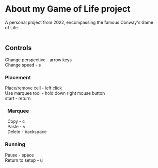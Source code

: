 # About my Game of Life project
A personal project from 2022, encompassing the famous Conway's Game of Life. <br />
<br />
## Controls
Change perspective - arrow keys <br />
Change speed - s <br />
### Placement
Place/remove cell - left click <br />
Use marquee tool - hold down right mouse button <br />
start - return<br />
### &nbsp; Marquee
&nbsp; Copy - c <br />
&nbsp; Paste - v <br />
&nbsp; Delete - backspace
### Running
Pause - space <br />
Return to setup - u <br />
